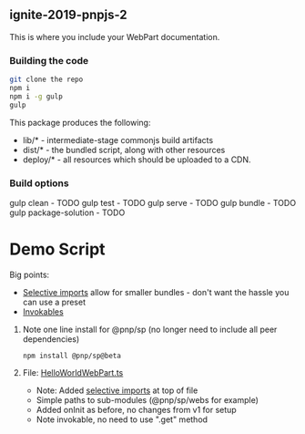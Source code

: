 ## ignite-2019-pnpjs-2

This is where you include your WebPart documentation.

### Building the code

```bash
git clone the repo
npm i
npm i -g gulp
gulp
```

This package produces the following:

* lib/* - intermediate-stage commonjs build artifacts
* dist/* - the bundled script, along with other resources
* deploy/* - all resources which should be uploaded to a CDN.

### Build options

gulp clean - TODO
gulp test - TODO
gulp serve - TODO
gulp bundle - TODO
gulp package-solution - TODO

# Demo Script

Big points:

- [Selective imports](https://pnp.github.io/pnpjs/documentation/v2-beta/concepts/selective-imports/) allow for smaller bundles - don't want the hassle you can use a preset
- [Invokables](https://pnp.github.io/pnpjs/documentation/v2-beta/concepts/invokable/)


1. Note one line install for @pnp/sp (no longer need to include all peer dependencies)
   
   `npm install @pnp/sp@beta`
2. File: [HelloWorldWebPart.ts](src\webparts\helloWorld\HelloWorldWebPart.ts)
   - Note: Added [selective imports](https://pnp.github.io/pnpjs/documentation/v2-beta/concepts/selective-imports/) at top of file
   - Simple paths to sub-modules (@pnp/sp/webs for example)
   - Added onInit as before, no changes from v1 for setup
   - Note invokable, no need to use ".get" method

